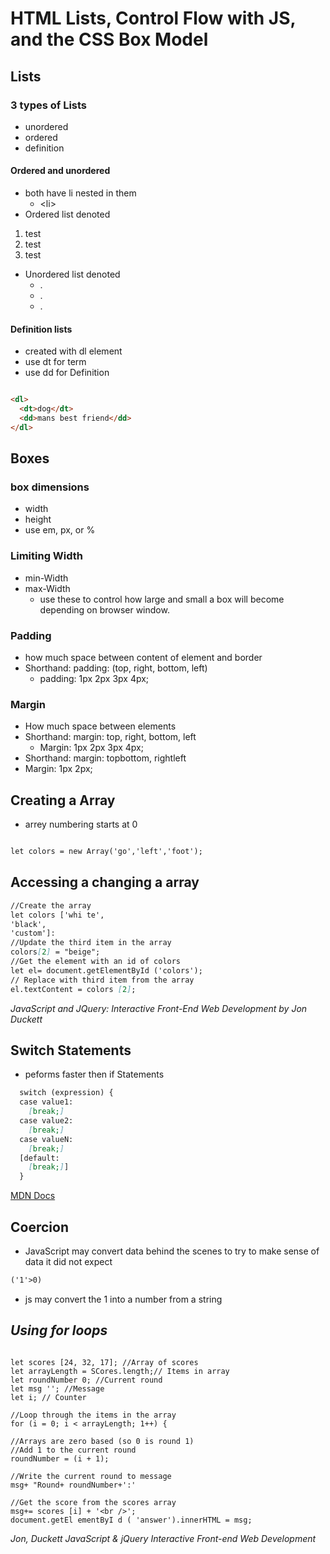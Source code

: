 # HTML Lists, Control Flow with JS, and the CSS Box Model

## __Lists__

### 3 types of Lists
  - unordered
  - ordered 
  - definition 

#### Ordered and unordered
  - both have li nested in them
    - \<li>
  - Ordered list denoted
   1. test 
   2. test 
   3. test
  - Unordered list denoted
    - .
    - .
    - .
  
#### Definition lists
- created with dl element
- use dt for term
- use dd for Definition


```md

<dl>
  <dt>dog</dt>
  <dd>mans best friend</dd>
</dl>

```

## Boxes

### box dimensions
  - width
  - height
  - use em, px, or %

### Limiting Width
- min-Width
- max-Width
  - use these to control how large and small a box will become depending on browser window.

### Padding
- how much space between content of element and border
- Shorthand: padding: (top, right, bottom, left)
  -  padding: 1px 2px 3px 4px;


### Margin
- How much space between elements
-  Shorthand: margin: top, right, bottom, left
   -  Margin: 1px 2px 3px 4px;
-  Shorthand: margin: topbottom, rightleft
-  Margin: 1px 2px;

## Creating a Array
- arrey numbering starts at 0
  
```md

let colors = new Array('go','left','foot');

```

## Accessing a changing a array

```md
//Create the array
let colors ['whi te',
'black',
'custom']:
//Update the third item in the array
colors[2] = "beige";
//Get the element with an id of colors
let el= document.getElementById ('colors');
// Replace with third item from the array
el.textContent = colors [2];
```

<cite>JavaScript and JQuery: Interactive Front-End Web Development by Jon Duckett</cite>

## __Switch Statements__
  - peforms faster then if Statements
  
```md
  switch (expression) {
  case value1:
    [break;]
  case value2:
    [break;]
  case valueN:
    [break;]
  [default:
    [break;]]
  }
```

  [MDN Docs](https://developer.mozilla.org/en-US/docs/Web/JavaScript/Reference/Statements/switch)

## Coercion
  - JavaScript may convert data behind the scenes to try to make sense of data it did not expect

```md
('1'>0) 
```

- js may convert the 1 into a number from a string

## *Using for loops*


```

let scores [24, 32, 17]; //Array of scores
let arrayLength = SCores.length;// Items in array
let roundNumber 0; //Current round
let msg ''; //Message
let i; // Counter

//Loop through the items in the array
for (i = 0; i < arrayLength; 1++) {

//Arrays are zero based (so 0 is round 1)
//Add 1 to the current round
roundNumber = (i + 1);

//Write the current round to message
msg+ "Round+ roundNumber+':'

//Get the score from the scores array
msg+= scores [i] + '<br />';
document.getEl ementByI d ( 'answer').innerHTML = msg;
```


<cite> Jon, Duckett JavaScript & jQuery
Interactive Front-end Web Development</cite>